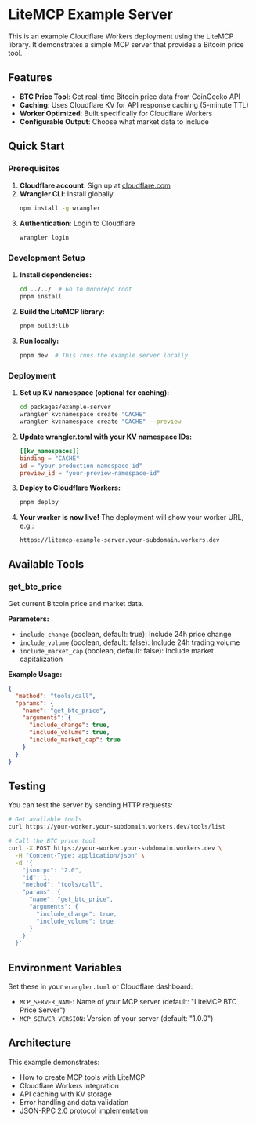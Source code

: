 # LiteMCP Example Server

This is an example Cloudflare Workers deployment using the LiteMCP library. It demonstrates a simple MCP server that provides a Bitcoin price tool.

## Features

- **BTC Price Tool**: Get real-time Bitcoin price data from CoinGecko API
- **Caching**: Uses Cloudflare KV for API response caching (5-minute TTL)
- **Worker Optimized**: Built specifically for Cloudflare Workers
- **Configurable Output**: Choose what market data to include

## Quick Start

### Prerequisites

1. **Cloudflare account**: Sign up at [cloudflare.com](https://cloudflare.com)
2. **Wrangler CLI**: Install globally
   ```bash
   npm install -g wrangler
   ```
3. **Authentication**: Login to Cloudflare
   ```bash
   wrangler login
   ```

### Development Setup

1. **Install dependencies:**
   ```bash
   cd ../../  # Go to monorepo root
   pnpm install
   ```

2. **Build the LiteMCP library:**
   ```bash
   pnpm build:lib
   ```

3. **Run locally:**
   ```bash
   pnpm dev  # This runs the example server locally
   ```

### Deployment

1. **Set up KV namespace (optional for caching):**
   ```bash
   cd packages/example-server
   wrangler kv:namespace create "CACHE"
   wrangler kv:namespace create "CACHE" --preview
   ```

2. **Update wrangler.toml with your KV namespace IDs:**
   ```toml
   [[kv_namespaces]]
   binding = "CACHE"
   id = "your-production-namespace-id"
   preview_id = "your-preview-namespace-id"
   ```

3. **Deploy to Cloudflare Workers:**
   ```bash
   pnpm deploy
   ```

4. **Your worker is now live!** The deployment will show your worker URL, e.g.:
   ```
   https://litemcp-example-server.your-subdomain.workers.dev
   ```

## Available Tools

### get_btc_price

Get current Bitcoin price and market data.

**Parameters:**
- `include_change` (boolean, default: true): Include 24h price change
- `include_volume` (boolean, default: false): Include 24h trading volume  
- `include_market_cap` (boolean, default: false): Include market capitalization

**Example Usage:**
```json
{
  "method": "tools/call",
  "params": {
    "name": "get_btc_price",
    "arguments": {
      "include_change": true,
      "include_volume": true,
      "include_market_cap": true
    }
  }
}
```

## Testing

You can test the server by sending HTTP requests:

```bash
# Get available tools
curl https://your-worker.your-subdomain.workers.dev/tools/list

# Call the BTC price tool
curl -X POST https://your-worker.your-subdomain.workers.dev \
  -H "Content-Type: application/json" \
  -d '{
    "jsonrpc": "2.0",
    "id": 1,
    "method": "tools/call",
    "params": {
      "name": "get_btc_price",
      "arguments": {
        "include_change": true,
        "include_volume": true
      }
    }
  }'
```

## Environment Variables

Set these in your `wrangler.toml` or Cloudflare dashboard:

- `MCP_SERVER_NAME`: Name of your MCP server (default: "LiteMCP BTC Price Server")
- `MCP_SERVER_VERSION`: Version of your server (default: "1.0.0")

## Architecture

This example demonstrates:
- How to create MCP tools with LiteMCP
- Cloudflare Workers integration
- API caching with KV storage
- Error handling and data validation
- JSON-RPC 2.0 protocol implementation